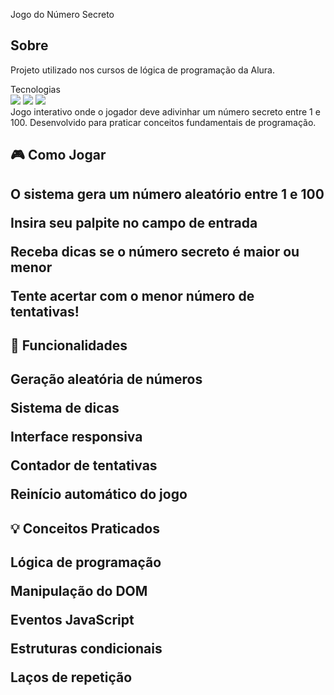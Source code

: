 Jogo do Número Secreto
<h2> Sobre </h2> <p>Projeto utilizado nos cursos de lógica de programação da Alura.</p>
Tecnologias
<div> <img src="https://img.shields.io/badge/HTML5-E34F26?style=for-the-badge&logo=html5&logoColor=white"> <img src="https://img.shields.io/badge/CSS3-1572B6?style=for-the-badge&logo=css3&logoColor=white"> <img src="https://img.shields.io/badge/JavaScript-F7DF1E?style=for-the-badge&logo=javascript&logoColor=black"> </div>
Jogo interativo onde o jogador deve adivinhar um número secreto entre 1 e 100. Desenvolvido para praticar conceitos fundamentais de programação.

<h2>🎮 Como Jogar<h2>
  
O sistema gera um número aleatório entre 1 e 100

Insira seu palpite no campo de entrada

Receba dicas se o número secreto é maior ou menor

Tente acertar com o menor número de tentativas!

<h2>🚀 Funcionalidades<h2>
  
Geração aleatória de números

Sistema de dicas

Interface responsiva

Contador de tentativas

Reinício automático do jogo

<h2>💡 Conceitos Praticados<h2>
  
Lógica de programação

Manipulação do DOM

Eventos JavaScript

Estruturas condicionais

Laços de repetição
